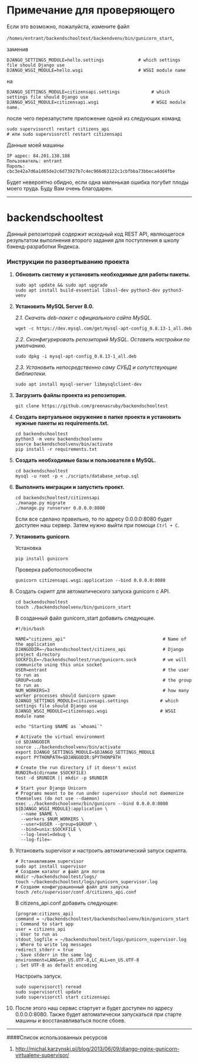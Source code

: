 # Примечание для проверяющего
Если это возможно, пожалуйста, измените файл
 
`/homes/entrant/backendschooltest/backendvenv/bin/gunicorn_start`,
 
заменив
```
DJANGO_SETTINGS_MODULE=hello.settings             # which settings file should Django use
DJANGO_WSGI_MODULE=hello.wsgi                     # WSGI module name
```
на 
```
DJANGO_SETTINGS_MODULE=citizensapi.settings            # which settings file should Django use
DJANGO_WSGI_MODULE=citizensapi.wsgi                    # WSGI module name.
```
после чего перезапустите приложение одной из следующих команд
```
sudo supervisorctl restart citizens_api
# или sudo supervisorctl restart citizensapi
```

Данные моей машины
```
IP адрес: 84.201.138.188
Пользователь: entrant 
Пароль: cbc3e42a7d6a1d65de2c6d73927b7c4ec966d63122c1cbfbba73bbeca4dd4fbe
```

Будет невероятно обидно, если одна маленькая ошибка погубит плоды моего труда. Буду Вам очень благодарен.

___

# backendschooltest
Данный репозиторий содержит исходный код REST API, являющегося результатом выполнения второго задания для поступления в школу бэкенд-разработки Яндекса.


### Инструкции по развертыванию проекта

1. __Обновить систему и установить необходимые для работы пакеты.__

    ```
    sudo apt update && sudo apt upgrade
    sudo apt install build-essential libssl-dev python3-dev python3-venv
    ```
    
2. __Установить MySQL Server 8.0.__

    *2.1. Скачать deb-пакет с официального сайта MySQL.*

    ```
    wget -c https://dev.mysql.com/get/mysql-apt-config_0.8.13-1_all.deb
    ```
    
    *2.2. Сконфигурировать репозиторий MySQL. Оставить настройки по умолчанию.*
    
    ```
    sudo dpkg -i mysql-apt-config_0.8.13-1_all.deb
    ```
    
    *2.3. Установить непосредственно саму СУБД и сопутствующие библиотеки.*
    
    ```
    sudo apt install mysql-server libmysqlclient-dev
    ```
        
3. __Загрузить файлы проекта из репозитория.__

   ```
   git clone https://github.com/greenasruby/backendschooltest
   ```
    
4. __Создать виртуальное окружение в папке проекта и установить нужные пакеты из requirements.txt.__
    
   ```
   cd backendschooltest
   python3 -m venv backendschoolvenv
   source backendschoolvenv/bin/activate
   pip install -r requirements.txt
   ```

5. __Создать необходимые базы и пользователя в MySQL.__
    ```
   cd backendschooltest
   mysql -u root -p < ./scripts/database_setup.sql
    ``` 
    
6. __Выполнить миграции и запустить проект.__
    ```
    cd backendschooltest/citizensapi
    ./manage.py migrate
    ./manage.py runserver 0.0.0.0:8080
    ```
   Если все сделано правильно, то по адресу 0.0.0.0:8080 будет доступен наш сервер. Затем нужно выйти при помощи `Ctrl + C`.
   
7. __Установить gunicorn__.

    Установка 
    
    ```
    pip install gunicorn
   ```
    
   Проверка работоспособности
   
   ```
   gunicorn citizensapi.wsgi:application --bind 0.0.0.0:8080
   ```

8. Создать скрипт для автоматического запуска gunicorn c API. 

    ```
    cd backendschooltest
    touch ./backendschoolvenv/bin/gunicorn_start
    ```
   
    В созданный файл gunicorn_start добавить следующее.
    
    ```
    #!/bin/bash

    NAME="citizens_api"                                     # Name of the application
    DJANGODIR=~/backendschooltest/citizens_api              # Django project directory
    SOCKFILE=~/backendschooltest/run/gunicorn.sock          # we will communicte using this unix socket
    USER=entrant                                            # the user to run as
    GROUP=sudo                                              # the group to run as
    NUM_WORKERS=3                                           # how many worker processes should Gunicorn spawn
    DJANGO_SETTINGS_MODULE=citizensapi.settings            # which settings file should Django use
    DJANGO_WSGI_MODULE=citizensapi.wsgi                    # WSGI module name
    
    echo "Starting $NAME as `whoami`"
    
    # Activate the virtual environment
    cd $DJANGODIR
    source ../backendschoolvenv/bin/activate
    export DJANGO_SETTINGS_MODULE=$DJANGO_SETTINGS_MODULE
    export PYTHONPATH=$DJANGODIR:$PYTHONPATH
    
    # Create the run directory if it doesn't exist
    RUNDIR=$(dirname $SOCKFILE)
    test -d $RUNDIR || mkdir -p $RUNDIR
    
    # Start your Django Unicorn
    # Programs meant to be run under supervisor should not daemonize themselves (do not use --daemon)
    exec ../backendschoolvenv/bin/gunicorn --bind 0.0.0.0:8080 ${DJANGO_WSGI_MODULE}:application \
      --name $NAME \
      --workers $NUM_WORKERS \
      --user=$USER --group=$GROUP \
      --bind=unix:$SOCKFILE \
      --log-level=debug \
      --log-file=-
    ```
    
9. Установить supervisor и настроить автоматический запуск скрипта.
    
    ```
    # Устанавливаем supervisor
    sudo apt install supervisor
    # Создаем каталог и файл для логов
    mkdir ~/backendschooltest/logs/
    touch ~/backendschooltest/logs/gunicorn_supervisor.log
    # Создаем конфигурационный файл для запуска
    touch /etc/supervisor/conf.d/citizens_api.conf
    ```
   
    В citizens_api.conf добавить следующее:
    ```
    [program:citizens_api]
    command = ~/backendschooltest/backendschoolvenv/bin/gunicorn_start    ; Command to start app
    user = citizens_api                                                   ; User to run as
    stdout_logfile = ~/backendschooltest/logs/gunicorn_supervisor.log     ; Where to write log messages
    redirect_stderr = true                                                ; Save stderr in the same log
    environment=LANG=en_US.UTF-8,LC_ALL=en_US.UTF-8                       ; Set UTF-8 as default encoding
   ```

    Настроить запуск.
    
    ```
    sudo supervisorctl reread
    sudo supervisorctl update
    sudo supervisorctl start citizensapi
    ```
    
10. После этого наш сервис стартует и будет доступен по адресу 0.0.0.0:8080. 
    Также будет автоматически запускаться при старте машины и восстанавливаться после сбоев.
    
___
####Список использованных ресурсов
1. http://michal.karzynski.pl/blog/2013/06/09/django-nginx-gunicorn-virtualenv-supervisor/

    